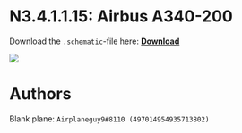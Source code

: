 # N3.4.1.1.15: Airbus A340-200

Download the `.schematic`-file here: **[Download](https://bte-n.github.io/resources/N3/4/1/A342.schematic)**

![](https://bte-n.github.io/resources/N3/4/1/a342-aib.png)  

# Authors

Blank plane: `Airplaneguy9#8110 (497014954935713802)`    
